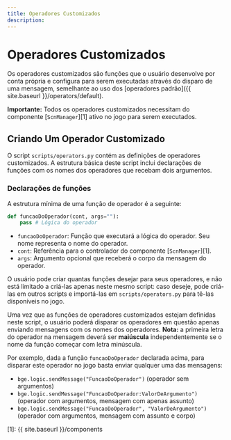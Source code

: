 ```yaml
---
title: Operadores Customizados
description: 
---
```


# Operadores Customizados
Os operadores customizados são funções que o usuário desenvolve por conta própria e configura para serem executadas 
através do disparo de uma mensagem, semelhante ao uso dos [operadores padrão]({{ site.baseurl }}/operators/default).

**Importante:** Todos os operadores customizados necessitam do componente 
[`ScnManager`][1] ativo no jogo para serem executados.

## Criando Um Operador Customizado
O script `scripts/operators.py` contém as definições de operadores customizados. A estrutura básica deste script inclui 
declarações de funções com os nomes dos operadores que recebam dois argumentos.

### Declarações de funções
A estrutura mínima de uma função de operador é a seguinte:

```python
def funcaoDoOperador(cont, args=""):
    pass # Lógica do operador
```

- `funcaoDoOperador`: Função que executará a lógica do operador. Seu nome representa o nome do operador.
- `cont`: Referência para o controlador do componente [`ScnManager`][1].
- `args`: Argumento opcional que receberá o corpo da mensagem do operador.

O usuário pode criar quantas funções desejar para seus operadores, e não está limitado a criá-las apenas neste mesmo script: 
caso deseje, pode criá-las em outros scripts e importá-las em `scripts/operators.py` para tê-las disponíveis no jogo.

Uma vez que as funções de operadores customizados estejam definidas neste script, o usuário poderá disparar os 
operadores em questão apenas enviando mensagens com os nomes dos operadores. **Nota:** a primeira letra do operador 
na mensagem deverá ser **maiúscula** independentemente se o nome da função começar com letra minúscula.

Por exemplo, dada a função `funcaoDoOperador` declarada acima, para disparar este operador no jogo basta enviar 
qualquer uma das mensagens:

- `bge.logic.sendMessage("FuncaoDoOperador")` (operador sem argumentos)
- `bge.logic.sendMessage("FuncaoDoOperador:ValorDeArgumento")` (operador com argumentos, mensagem com apenas assunto)
- `bge.logic.sendMessage("FuncaoDoOperador", "ValorDeArgumento")` (operador com argumentos, mensagem com assunto e corpo)

[1]: {{ site.baseurl }}/components